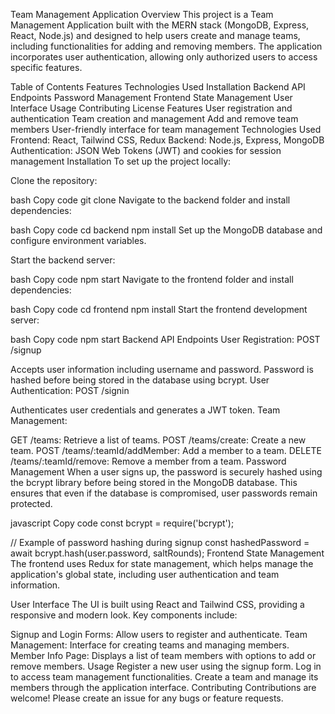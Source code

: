 Team Management Application
Overview
This project is a Team Management Application built with the MERN stack (MongoDB, Express, React, Node.js) and designed to help users create and manage teams, including functionalities for adding and removing members. The application incorporates user authentication, allowing only authorized users to access specific features.

Table of Contents
Features
Technologies Used
Installation
Backend
API Endpoints
Password Management
Frontend
State Management
User Interface
Usage
Contributing
License
Features
User registration and authentication
Team creation and management
Add and remove team members
User-friendly interface for team management
Technologies Used
Frontend: React, Tailwind CSS, Redux
Backend: Node.js, Express, MongoDB
Authentication: JSON Web Tokens (JWT) and cookies for session management
Installation
To set up the project locally:

Clone the repository:

bash
Copy code
git clone <repository-url>
Navigate to the backend folder and install dependencies:

bash
Copy code
cd backend
npm install
Set up the MongoDB database and configure environment variables.

Start the backend server:

bash
Copy code
npm start
Navigate to the frontend folder and install dependencies:

bash
Copy code
cd frontend
npm install
Start the frontend development server:

bash
Copy code
npm start
Backend
API Endpoints
User Registration: POST /signup

Accepts user information including username and password.
Password is hashed before being stored in the database using bcrypt.
User Authentication: POST /signin

Authenticates user credentials and generates a JWT token.
Team Management:

GET /teams: Retrieve a list of teams.
POST /teams/create: Create a new team.
POST /teams/:teamId/addMember: Add a member to a team.
DELETE /teams/:teamId/remove: Remove a member from a team.
Password Management
When a user signs up, the password is securely hashed using the bcrypt library before being stored in the MongoDB database. This ensures that even if the database is compromised, user passwords remain protected.

javascript
Copy code
const bcrypt = require('bcrypt');

// Example of password hashing during signup
const hashedPassword = await bcrypt.hash(user.password, saltRounds);
Frontend
State Management
The frontend uses Redux for state management, which helps manage the application's global state, including user authentication and team information.

User Interface
The UI is built using React and Tailwind CSS, providing a responsive and modern look. Key components include:

Signup and Login Forms: Allow users to register and authenticate.
Team Management: Interface for creating teams and managing members.
Member Info Page: Displays a list of team members with options to add or remove members.
Usage
Register a new user using the signup form.
Log in to access team management functionalities.
Create a team and manage its members through the application interface.
Contributing
Contributions are welcome! Please create an issue for any bugs or feature requests.